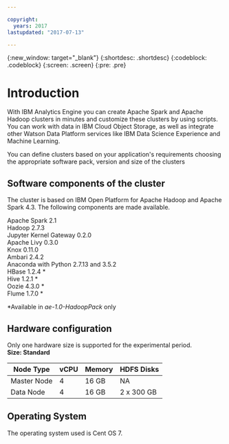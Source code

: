 ```yaml
---

copyright:
  years: 2017
lastupdated: "2017-07-13"

---
```


<!-- Attribute definitions -->
{:new_window: target="_blank"}
{:shortdesc: .shortdesc}
{:codeblock: .codeblock}
{:screen: .screen}
{:pre: .pre}

# Introduction
With IBM Analytics Engine you can create Apache Spark and Apache Hadoop clusters in minutes and customize these clusters by using scripts. You can work with data in IBM Cloud Object Storage, as well as integrate other Watson Data Platform services like IBM Data Science Experience and Machine Learning. 

You can define clusters based on your application's requirements choosing the appropriate software pack, version and size of the clusters

## Software components of the cluster
The cluster is based on IBM Open Platform for Apache Hadoop and Apache Spark 4.3. The following components are made available.

Apache Spark 2.1<br>
Hadoop 2.7.3<br>
Jupyter Kernel Gateway 0.2.0<br>
Apache Livy 0.3.0<br>
Knox 0.11.0<br>
Ambari 2.4.2<br>
Anaconda with Python 2.7.13 and 3.5.2 <br>
HBase 1.2.4 &#42; <br>
Hive 1.2.1 &#42;<br>
Oozie 4.3.0 &#42;<br>
Flume 1.7.0 &#42; <br>

&#42;Available in _ae-1.0-HadoopPack_ only

## Hardware configuration

Only one hardware size is supported for the experimental period.<br> 
**Size: Standard**

| Node Type | vCPU | Memory | HDFS Disks |
|---------|------------|-----------|-----------|
| Master Node | 4| 16 GB | NA |
| Data Node | 4| 16 GB | 2 x 300 GB |

## Operating System
The operating system used is Cent OS 7.
